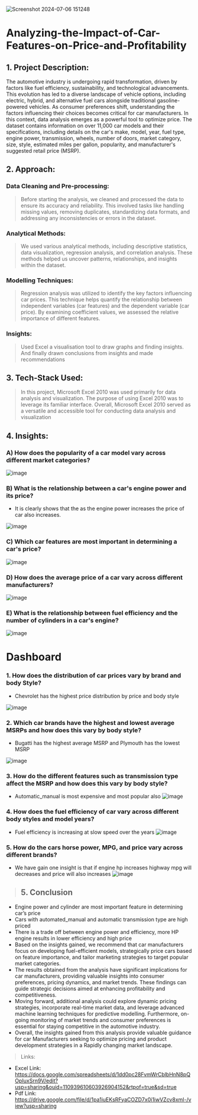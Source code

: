 

![Screenshot 2024-07-06 151248](https://github.com/AdityaaPujari/Analyzing-the-Impact-of-Car-Features-on-Price-and-Profitability/assets/131788257/7fc70537-8f4e-42b5-b0c6-05f2a98ffbd9)


# Analyzing-the-Impact-of-Car-Features-on-Price-and-Profitability

## 1. Project Description:
The automotive industry is undergoing rapid transformation, driven by factors like fuel efficiency, sustainability, and technological advancements. This evolution has led to a diverse landscape of vehicle options, including electric, hybrid, and alternative fuel cars alongside traditional gasoline-powered vehicles. As consumer preferences shift, understanding the factors influencing their choices becomes critical for car manufacturers. In this context, data analysis emerges as a powerful tool to optimize price.
The dataset contains information on over 11,000 car models and their specifications, including details on the car's make, model, year, fuel type, engine power, transmission, wheels, number of doors, market category, size, style, estimated miles per gallon, popularity, and manufacturer's suggested retail price (MSRP).
## 2. Approach:
### Data Cleaning and Pre-processing: 
> Before starting the analysis, we cleaned and processed the data to ensure its accuracy and reliability. This involved tasks like handling missing values, removing duplicates, standardizing data formats, and addressing any inconsistencies or errors in the dataset.

### Analytical Methods: 
> We used various analytical methods, including descriptive statistics, data visualization, regression analysis, and correlation analysis. These methods helped us uncover patterns, relationships, and insights within the dataset.

### Modelling Techniques: 
> Regression analysis was utilized to identify the key factors influencing car prices. This technique helps quantify the relationship between independent variables (car features) and the dependent variable (car price). By examining coefficient values, we assessed the relative importance of different features.

### Insights: 
> Used Excel a visualisation tool to draw graphs and finding insights. And finally drawn conclusions from insights and made recommendations

## 3. Tech-Stack Used:
   
> In this project, Microsoft Excel 2010 was used primarily for data analysis and visualization. The purpose of using Excel 2010 was to leverage its familiar interface. 
Overall, Microsoft Excel 2010 served as a versatile and accessible tool for conducting data analysis and visualization

## 4. Insights:

### A) How does the popularity of a car model vary across different market categories?

![image](https://github.com/AdityaaPujari/Analyzing-the-Impact-of-Car-Features-on-Price-and-Profitability/assets/131788257/862dbf6d-f3f2-4117-9169-5882cb694431)

###  B) What is the relationship between a car's engine power and its price? 
 * It is clearly shows that the as the engine power increases the price of car also increases.

![image](https://github.com/AdityaaPujari/Analyzing-the-Impact-of-Car-Features-on-Price-and-Profitability/assets/131788257/b48cbfd1-7fa9-4cad-8c0d-2cd9f3dac06c)

###  C) Which car features are most important in determining a car's price?

![image](https://github.com/AdityaaPujari/Analyzing-the-Impact-of-Car-Features-on-Price-and-Profitability/assets/131788257/e82cc430-63d7-44ff-920c-5c0ce54b46d8)

### D) How does the average price of a car vary across different manufacturers?

![image](https://github.com/AdityaaPujari/Analyzing-the-Impact-of-Car-Features-on-Price-and-Profitability/assets/131788257/0321b1df-1fb5-4a62-a270-3ff83ed0f7fa)

### E) What is the relationship between fuel efficiency and the number of cylinders in a car's engine?

![image](https://github.com/AdityaaPujari/Analyzing-the-Impact-of-Car-Features-on-Price-and-Profitability/assets/131788257/8ff47b48-c706-4f64-a6ae-91af7235cc9d)

# Dashboard

### 1. How does the distribution of car prices vary by brand and body Style?

* Chevrolet has the highest price distribution by price and body style

![image](https://github.com/AdityaaPujari/Analyzing-the-Impact-of-Car-Features-on-Price-and-Profitability/assets/131788257/da578f5e-7647-4698-9eed-0c8231cce46c)

###  2. Which car brands have the highest and lowest average MSRPs and how does this vary by body style?
* Bugatti has the highest average MSRP and Plymouth has the lowest MSRP

![image](https://github.com/AdityaaPujari/Analyzing-the-Impact-of-Car-Features-on-Price-and-Profitability/assets/131788257/d201e7b4-db34-4dc9-b9bd-f026016a95ea)

### 3. How do the different features such as transmission type affect the MSRP and how does this vary by body style?
* Automatic_manual is  most expensive and most popular also
![image](https://github.com/AdityaaPujari/Analyzing-the-Impact-of-Car-Features-on-Price-and-Profitability/assets/131788257/cc0e4e49-f2b8-43b4-b892-71dd81157575)

###  4. How does the fuel efficiency of car vary across different body styles and model years?
* Fuel efficiency is increasing at slow speed over the years
![image](https://github.com/AdityaaPujari/Analyzing-the-Impact-of-Car-Features-on-Price-and-Profitability/assets/131788257/bba10fcd-739a-4f24-b9b8-323e9fffb54c)

### 5. How do the cars horse power, MPG, and price vary across different brands?
* We have gain one insight is that if engine hp increases highway mpg will decreases and price will also increases
![image](https://github.com/AdityaaPujari/Analyzing-the-Impact-of-Car-Features-on-Price-and-Profitability/assets/131788257/9ba2ac52-3374-44f9-b8d5-d0544c8356c3)

> ## 5. Conclusion
* Engine power and cylinder are most important feature in determining car’s price 
* Cars with automated_manual and automatic transmission type are high priced 
* There is a trade off between engine power and efficiency, more HP engine results in lower efficiency and high price
* Based on the insights gained, we recommend that car manufacturers focus on developing fuel-efficient models, strategically price cars based on feature importance, and tailor marketing strategies to target popular market categories.
* The results obtained from the analysis have significant implications for car manufacturers, providing valuable insights into consumer preferences, pricing dynamics, and market trends. These findings can guide strategic decisions aimed at enhancing profitability and competitiveness.
* Moving forward, additional analysis could explore dynamic pricing strategies, incorporate real-time market data, and leverage advanced machine learning techniques for predictive modelling. Furthermore, on-going monitoring of market trends and consumer preferences is essential for staying competitive in the automotive industry.
* Overall, the insights gained from this analysis provide valuable guidance for car
Manufacturers seeking to optimize pricing and product development strategies in a Rapidly changing market landscape.

> Links: 
* Excel Link:
https://docs.google.com/spreadsheets/d/1dd0pc28FvmWrCblbHnN8pQOpIuxSrn9V/edit?usp=sharing&ouid=110939610603926904152&rtpof=true&sd=true
* Pdf Link:
https://drive.google.com/file/d/1pa1iuEKsRFyaCOZD7x0i1iwVZcv8xml-/view?usp=sharing

































